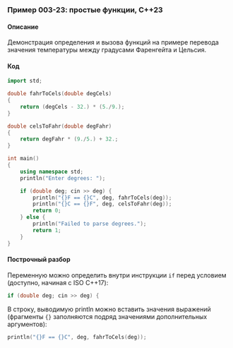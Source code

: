 ### Пример 003-23: простые функции, C++23

#### Описание

Демонстрация определения и вызова функций на примере перевода значения температуры между градусами Фаренгейта и Цельсия.

#### Код

```cpp
import std;

double fahrToCels(double degCels)
{
    return (degCels - 32.) * (5./9.);
}

double celsToFahr(double degFahr)
{
    return degFahr * (9./5.) + 32.;
}

int main()
{
    using namespace std;
    println("Enter degrees: ");

    if (double deg; cin >> deg) {
        println("{}F == {}C", deg, fahrToCels(deg));
        println("{}C == {}F", deg, celsToFahr(deg));
        return 0;
    } else {
        println("Failed to parse degrees.");
        return 1;
    }
}

```

#### Построчный разбор

Переменную можно определить внутри инструкции `if` перед условием (доступно, начиная с ISO C++17):

```cpp
if (double deg; cin >> deg) {
```

В строку, выводимую println можно вставить значения выражений (фрагменты `{}` заполняются подряд значениями дополнительных аргументов):

```cpp
println("{}F == {}C", deg, fahrToCels(deg));
```

